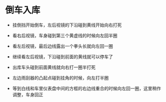 # 倒车入库

+ 挂倒挡开始倒车，左后视镜的下沿碰到黄线开始向右打死

+ 看右后视镜，车身碰到第三个黄虚线的时候向左回半圈

+ 看左后视镜，最后边线露出一个拳头长就向左回一圈

+ 继续看左后视镜，下沿碰到前面的黄线就可以停车了

+ 出库车头碰到前面黄线就向右打一圈半打死

+ 左边雨刮器的凸起点碰到挂角的时候，向左打半圈

+ 等到白线和车里仪表盘中间的方框的右边线重合的时候向左回一圈，这里稍作调整，车身回正